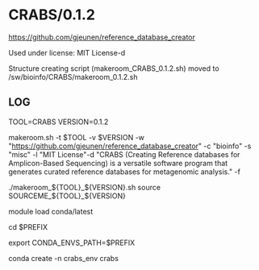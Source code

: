 CRABS/0.1.2
========================

<https://github.com/gjeunen/reference_database_creator>

Used under license:
MIT License-d


Structure creating script (makeroom_CRABS_0.1.2.sh) moved to /sw/bioinfo/CRABS/makeroom_0.1.2.sh

LOG
---

TOOL=CRABS
VERSION=0.1.2

makeroom.sh -t $TOOL -v $VERSION   -w "https://github.com/gjeunen/reference_database_creator"  -c "bioinfo" -s "misc" -l "MIT License"-d "CRABS (Creating Reference databases for Amplicon-Based Sequencing) is a versatile software program that generates curated reference databases for metagenomic analysis."   -f


./makeroom_${TOOL}_${VERSION}.sh
 source SOURCEME_${TOOL}_${VERSION}
    
module load conda/latest

   cd $PREFIX

export CONDA_ENVS_PATH=$PREFIX

conda create -n crabs_env crabs
